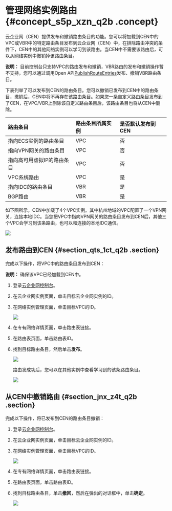 # 管理网络实例路由 {#concept_s5p_xzn_q2b .concept}

云企业网（CEN）提供发布和撤销路由条目的功能。您可以将加载到CEN中的VPC或VBR中的特定路由条目发布到云企业网（CEN）中，在排除路由冲突的条件下，CEN中的其他网络实例可以学习到该路由。当CEN中不需要该路由后，可以从网络实例中撤销掉该路由条目。

**说明：** 目前控制台只支持VPC的路由发布和撤销，VBR路由的发布和撤销操作暂不支持，您可以通过调用Open API[PublishRouteEntries](../../../../cn.zh-CN/API参考/管理路由/PublishRouteEntries.md#)发布、撤销VBR路由条目。

下表列举了可以发布到CEN的路由条目。您可以撤销已发布到CEN中的路由条目，撤销后，CEN中将不再存在该路由条目。如果您一条自定义路由条目发布到了CEN，在VPC/VBR上删除该自定义路由条目后，该路由条目也将从CEN中删除。

|路由条目|路由条目所属实例|是否默认发布到CEN|
|:---|:-------|:---------|
|指向ECS实例的路由条目|VPC|否|
|指向VPN网关的路由条目|VPC|否|
|指向高可用虚拟IP的路由条目|VPC|否|
|VPC系统路由|VPC|是|
|指向IDC的路由条目|VBR|是|
|BGP路由|VBR|是|

如下图所示，CEN中加载了4个VPC实例。其中杭州地域的VPC配置了一个VPN网关，连接本地IDC。当您把VPC中指向VPN网关的路由条目发布到CEN后，其他三个VPC会学习到该条路由，也可以和连接的本地IDC通信。

![](http://static-aliyun-doc.oss-cn-hangzhou.aliyuncs.com/assets/img/16976/15330368848451_zh-CN.png)

## 发布路由到CEN {#section_qts_1ct_q2b .section}

完成以下操作，将VPC中的路由条目发布到CEN：

**说明：** 确保该VPC已经加载到CEN中。

1.  登录[云企业网控制台](https://cen.console.aliyun.com)。
2.  在云企业网实例页面，单击目标云企业网实例的ID。
3.  在网络实例管理页面，单击目标VPC的ID。

    ![](http://static-aliyun-doc.oss-cn-hangzhou.aliyuncs.com/assets/img/16976/15330368848325_zh-CN.png)

4.  在专有网络详情页面，单击路由表链接。
5.  在路由表页面，单击路由表ID。
6.  找到目标路由条目，然后单击**发布**。

    ![](http://static-aliyun-doc.oss-cn-hangzhou.aliyuncs.com/assets/img/16976/15330368848328_zh-CN.png)

    路由发成功后，您可以在其他实例中查看学习到的该条路由条目。

    ![](http://static-aliyun-doc.oss-cn-hangzhou.aliyuncs.com/assets/img/16976/15330368848409_zh-CN.png)


## 从CEN中撤销路由 {#section_jnx_z4t_q2b .section}

完成以下操作，将已发布到CEN的路由条目撤销：

1.  登录[云企业网控制台](https://cen.console.aliyun.com)。
2.  在云企业网实例页面，单击目标云企业网实例的ID。
3.  在网络实例管理页面，单击目标VPC的ID。

    ![](http://static-aliyun-doc.oss-cn-hangzhou.aliyuncs.com/assets/img/16976/15330368848325_zh-CN.png)

4.  在专有网络详情页面，单击路由表链接。
5.  在路由表页面，单击路由表ID。
6.  找到目标路由条目，单击**撤回**，然后在弹出的对话框中，单击**确定**。

    ![](http://static-aliyun-doc.oss-cn-hangzhou.aliyuncs.com/assets/img/16976/15330368848434_zh-CN.png)


